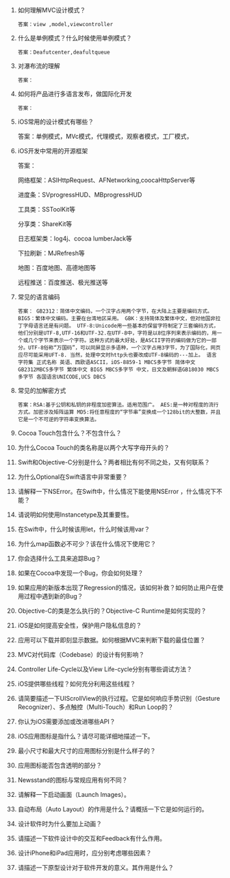1. 如何理解MVC设计模式？

	`答案：view ,model,viewcontroller`
	
2. 什么是单例模式？什么时候使用单例模式？

	`答案：Deafutcenter,deafultqueue`
	
3. 对瀑布流的理解

	`答案：`
	
4. 如何将产品进行多语言发布，做国际化开发

	`答案：`
	
	
	
5. iOS常用的设计模式有哪些？

	答案：单例模式，MVc模式，代理模式，观察者模式，工厂模式，
	
6. iOS开发中常用的开源框架

	答案：
	
	网络框架：ASIHttpRequest、AFNetworking,coocaHttpServer等
	
	进度条：SVprogressHUD、MBprogressHUD
	
	工具类：SSToolKit等
	
	分享类：ShareKit等
	
	日志框架类：log4j、cocoa lumberJack等
	
	下拉刷新：MJRefresh等
	
	地图：百度地图、高德地图等
	
	远程推送：百度推送、极光推送等
	
7. 常见的语言编码

	`答案：
	GB2312：简体中文编码，一个汉字占用两个字节，在大陆上主要是编码方式。
	BIG5：繁体中文编码。主要在台湾地区采用。
	GBK：支持简体及繁体中文，但对他国非拉丁字母语言还是有问题。
	UTF-8:Unicode用一些基本的保留字符制定了三套编码方式，他们分别是UTF-8,UTF-16和UTF-32.在UTF-8中，字符是以8位序列来表示编码的，用一个或几个字节来表示一个字符。这种方式的最大好处，是ASCII字符的编码做为它的一部分。UTF-8俗称“万国码”，可以同屏显示多语种，一个汉字占用3字节，为了国际化，网页应尽可能采用UFT-8.
	当然，处理中文时http头也要改成UTF-8编码的---加上。
	语言 字符集 正式名称
	英语、西欧语ASCII，iOS-8859-1 MBCS多字节
	简体中文GB2312MBCS多字节
	繁体中文 BIG5 MBCS多字节
	中文，日文及朝鲜语GB18030 MBCS多字节
	各国语言UNICODE,UCS DBCS`
	
8. 常见的加解密方式

	`答案：RSA:基于公钥和私钥的非程度加密算法。适用范围广。
	AES:是一种对程度的流行方式。加密涉及矩阵运算
	MD5:将任意程度的“字节串”变换成一个128bit的大整数，并且它是一个不可逆的字符串变换算法。`
	
9. Cocoa Touch包含什么？不包含什么？
10. 为什么Cocoa Touch的类名称是以两个大写字母开头的？
11. Swift和Objective-C分别是什么？两者相比有何不同之处，又有何联系？
12. 为什么Optional在Swift语言中非常重要？
13. 请解释一下NSError。在Swift中，什么情况下能使用NSError ，什么情况下不能？
14. 请说明如何使用Instancetype及其重要性。
15. 在Swift中，什么时候该用let，什么时候该用var？
16. 为什么map函数必不可少？该在什么情况下使用它？
17. 你会选择什么工具来追踪Bug？
18. 如果在Cocoa中发现一个Bug，你会如何处理？
19. 如果应用的新版本出现了Regression的情况，该如何补救？如何防止用户在使用过程中遇到新的Bug？
20. Objective-C的类是怎么执行的？Objective-C Runtime是如何实现的？
21. iOS是如何提高安全性，保护用户隐私信息的？
22. 应用可以下载并即刻显示数据。如何根据MVC来判断下载的最佳位置？
23. MVC对代码库（Codebase）的设计有何影响？
24. Controller Life-Cycle以及View Life-cycle分别有哪些调试方法？
25. iOS提供哪些线程？如何充分利用这些线程？
26. 请简要描述一下UIScrollView的执行过程。它是如何响应手势识别（Gesture Recognizer）、多点触控（Multi-Touch）和Run Loop的？
27. 你认为iOS需要添加或改进哪些API？


28. iOS应用图标是指什么？请尽可能详细地描述一下。
29. 最小尺寸和最大尺寸的应用图标分别是什么样子的？
30. 应用图标能否包含透明的部分？
31. Newsstand的图标与常规应用有何不同？
32. 请解释一下启动画面（Launch Images）。
33. 自动布局（Auto Layout）的作用是什么？请概括一下它是如何运行的。
34. 设计软件时为什么要加上动画？
35. 请描述一下软件设计中的交互和Feedback有什么作用。
36. 设计iPhone和iPad应用时，应分别考虑哪些因素？
37. 请描述一下原型设计对于软件开发的意义。其作用是什么？


